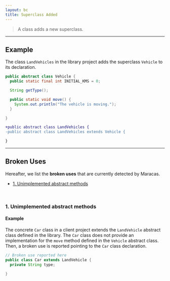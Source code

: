 ```yaml
---
layout: bc
title: Superclass Added
---
```


> A class adds a new superclass.

---

## Example
The class `LandVehicles` in the library project adds the superclass `Vehicle` to its declaration.

```java
public abstract class Vehicle {
  public static final int INITIAL_KMS = 0;

  String getType();

  public static void move() {
    System.out.println("The vehicle is moving.");
  }

}
```

```diff
+public abstract class LandVehicles {
-public abstract class LandVehicles extends Vehicle {

}
```

---

## Broken Uses
Hereafter, we list the **broken uses** that are currently detected by Maracas.   

- [1. Unimplemented abstract methods](#case-1)

<br>

### 1. Unimplemented abstract methods <a name="case-1"></a>

#### Example
The concrete `Car` class in a client project extends the `LandVehicle` abstract class defined in the library.
The `Car` class does not provide an implementation for the `move` method defined in the `Vehicle` abstract class.\
Then, a broken use is reported pointing to the `Car` class declaration.

```java
// Broken use reported here
public class Car extends LandVehicle {
  private String type;

}
```
